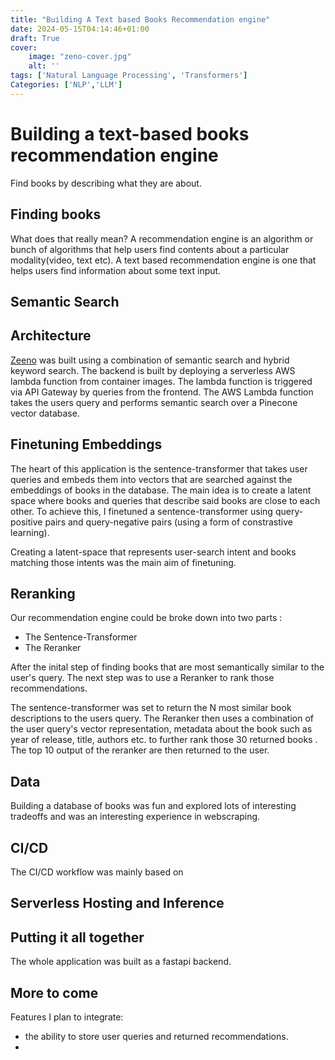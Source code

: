 ```yaml
---
title: "Building A Text based Books Recommendation engine"
date: 2024-05-15T04:14:46+01:00
draft: True
cover:
    image: "zeno-cover.jpg"
    alt: ''
tags: ['Natural Language Processing', 'Transformers']
Categories: ['NLP','LLM']
---
```


# Building a text-based  books recommendation engine
Find books by describing what they are about.

## Finding books 
What does that really mean? 
A recommendation engine is an algorithm or bunch of algorithms that help users find contents about a particular modality(video, text etc). A text based recommendation engine is one that helps users find information about some text input. 

## Semantic Search 



## Architecture 
[Zeeno](https://zeeno.vercel.app) was built using a combination of semantic search and hybrid keyword search. The backend is built by deploying a serverless AWS lambda function from container images. The lambda function is triggered via API Gateway by queries from the frontend. The AWS Lambda function takes the users query and performs semantic search over a Pinecone vector database.



## Finetuning Embeddings 
The heart of this application is the sentence-transformer that takes user queries and embeds them into vectors that are searched against the embeddings of books in the database. The main idea is to create a latent space where books and queries that describe said books are close to each other. 
To achieve this, I finetuned a sentence-transformer using query-positive pairs and query-negative pairs (using a form of constrastive learning). 

Creating a latent-space that represents user-search intent and books matching those intents was the main aim of finetuning.


## Reranking 
Our recommendation engine could be broke down into two parts :
- The Sentence-Transformer 
- The Reranker 

After the inital step of finding books that are most semantically similar to the user's query. The next step was to use a Reranker to rank those recommendations. 

The sentence-transformer was set to return the N most similar book descriptions to the users query. The Reranker then uses a combination of the user query's vector representation, metadata about the book such as year of release, title, authors etc. to further rank those 30 returned books . The top 10 output of the reranker are then returned to the user.

## Data 
Building a database of books was fun and explored lots of interesting tradeoffs and was an interesting experience in webscraping. 



## CI/CD 
The CI/CD workflow was mainly based on 


## Serverless Hosting and Inference 


## Putting it all together 

The whole application was built as a fastapi backend. 


## More to come 
Features I plan to integrate:

- the ability to store user queries and returned recommendations.
- 